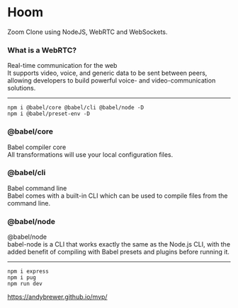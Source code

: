 # Hoom

Zoom Clone using NodeJS, WebRTC and WebSockets.

### What is a WebRTC?

Real-time communication for the web </br>
It supports video, voice, and generic data to be sent between peers, allowing developers to build powerful voice- and video-communication solutions.</br>

---

    npm i @babel/core @babel/cli @babel/node -D
    npm i @babel/preset-env -D

### @babel/core

Babel compiler core</br>
All transformations will use your local configuration files.

### @babel/cli

Babel command line</br>
Babel comes with a built-in CLI which can be used to compile files from the command line.

### @babel/node

@babel/node</br>
babel-node is a CLI that works exactly the same as the Node.js CLI, with the added benefit of compiling with Babel presets and plugins before running it.

---

    npm i express
    npm i pug
    npm run dev

https://andybrewer.github.io/mvp/
